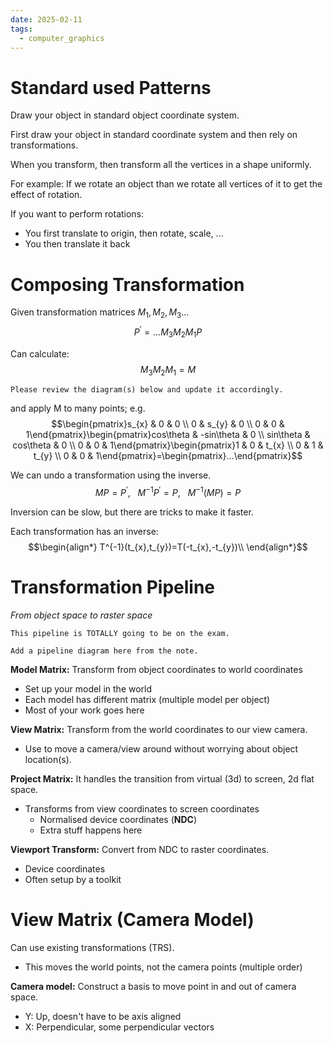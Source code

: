 ```yaml
---
date: 2025-02-11
tags:
  - computer_graphics
---
```

# Standard used Patterns

Draw your object in standard object coordinate system.

First draw your object in standard coordinate system and then rely on transformations.

When you transform, then transform all the vertices in a shape uniformly.

For example: If we rotate an object than we rotate all vertices of it to get the effect of rotation. 

If you want to perform rotations:
- You first translate to origin, then rotate, scale, ...
- You then translate it back

# Composing Transformation

Given transformation matrices $M_{1},M_{2},M_{3}...$
$$P^{\prime}= ...M_{3}M_{2}M_{1}P$$

Can calculate:
$$M_{3}M_{2}M_{1}=M$$

```ad-missing
Please review the diagram(s) below and update it accordingly.
```

and apply M to many points; e.g.
$$\begin{pmatrix}s_{x} & 0 & 0 \\ 0 & s_{y} & 0 \\ 0 & 0 & 1\end{pmatrix}\begin{pmatrix}cos\theta  & -sin\theta & 0 \\ sin\theta & cos\theta & 0 \\ 0 & 0 & 1\end{pmatrix}\begin{pmatrix}1 & 0 & t_{x} \\ 0 & 1 & t_{y} \\ 0 & 0 & 1\end{pmatrix}=\begin{pmatrix}...\end{pmatrix}$$


We can undo a transformation using the inverse.
$$MP = P^{\prime}, \ \ \ M^{-1}P^{\prime}=P, \ \ \ M^{-1}(MP) = P$$

Inversion can be slow, but there are tricks to make it faster.

Each transformation has an inverse:
$$\begin{align*}
T^{-1}(t_{x},t_{y})=T(-t_{x},-t_{y})\\
\end{align*}$$

# Transformation Pipeline
*From object space to raster space*

```ad-tip
This pipeline is TOTALLY going to be on the exam. 
```

```ad-warning
Add a pipeline diagram here from the note.
```

**Model Matrix:** Transform from object coordinates to world coordinates
- Set up your model in the world
- Each model has different matrix (multiple model per object)
- Most of your work goes here

**View Matrix:** Transform from the world coordinates to our view camera.
- Use to move a camera/view around without worrying about object location(s).

**Project Matrix:** It handles the transition from virtual (3d) to screen, 2d flat space.
- Transforms from view coordinates to screen coordinates
	- Normalised device coordinates (**NDC**)
	- Extra stuff happens here

**Viewport Transform:** Convert from NDC to raster coordinates.
- Device coordinates
- Often setup by a toolkit

# View Matrix (Camera Model)

Can use existing transformations (TRS).
- This moves the world points, not the camera points (multiple order)

**Camera model:** Construct a basis to move point in and out of camera space. 
- Y: Up, doesn't have to be axis aligned
- X: Perpendicular, some perpendicular vectors



